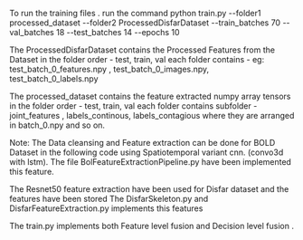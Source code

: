To run the training files . run the command 
python train.py --folder1 processed_dataset --folder2 ProcessedDisfarDataset  --train_batches 70 --val_batches 18  --test_batches 14 --epochs 10

The ProcessedDisfarDataset contains the Processed Features from the Dataset in the folder order - test, train, val
each folder contains - eg: test_batch_0_features.npy , test_batch_0_images.npy, test_batch_0_labels.npy

The processed_dataset contains the feature extracted numpy array tensors in the folder order - test, train, val
each folder contains subfolder -  joint_features , labels_continous, labels_contagious where they are arranged in batch_0.npy and so on.

Note:
The Data cleansing and Feature extraction can be done for BOLD Dataset in the following code using Spatiotemporal variant cnn. (convo3d with lstm).
The file BolFeatureExtractionPipeline.py have been implemented this feature.

The Resnet50 feature extraction have been used for Disfar dataset and the features have been stored
The DisfarSkeleton.py and DisfarFeatureExtraction.py implements this features


The train.py implements both Feature level fusion and Decision level fusion .
